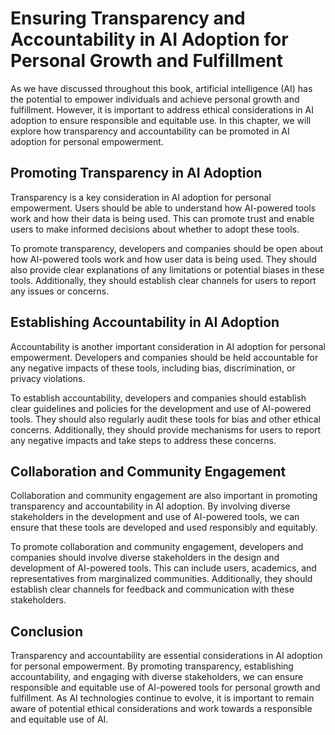 # Ensuring Transparency and Accountability in AI Adoption for Personal Growth and Fulfillment

As we have discussed throughout this book, artificial intelligence (AI) has the potential to empower individuals and achieve personal growth and fulfillment. However, it is important to address ethical considerations in AI adoption to ensure responsible and equitable use. In this chapter, we will explore how transparency and accountability can be promoted in AI adoption for personal empowerment.

Promoting Transparency in AI Adoption
-------------------------------------

Transparency is a key consideration in AI adoption for personal empowerment. Users should be able to understand how AI-powered tools work and how their data is being used. This can promote trust and enable users to make informed decisions about whether to adopt these tools.

To promote transparency, developers and companies should be open about how AI-powered tools work and how user data is being used. They should also provide clear explanations of any limitations or potential biases in these tools. Additionally, they should establish clear channels for users to report any issues or concerns.

Establishing Accountability in AI Adoption
------------------------------------------

Accountability is another important consideration in AI adoption for personal empowerment. Developers and companies should be held accountable for any negative impacts of these tools, including bias, discrimination, or privacy violations.

To establish accountability, developers and companies should establish clear guidelines and policies for the development and use of AI-powered tools. They should also regularly audit these tools for bias and other ethical concerns. Additionally, they should provide mechanisms for users to report any negative impacts and take steps to address these concerns.

Collaboration and Community Engagement
--------------------------------------

Collaboration and community engagement are also important in promoting transparency and accountability in AI adoption. By involving diverse stakeholders in the development and use of AI-powered tools, we can ensure that these tools are developed and used responsibly and equitably.

To promote collaboration and community engagement, developers and companies should involve diverse stakeholders in the design and development of AI-powered tools. This can include users, academics, and representatives from marginalized communities. Additionally, they should establish clear channels for feedback and communication with these stakeholders.

Conclusion
----------

Transparency and accountability are essential considerations in AI adoption for personal empowerment. By promoting transparency, establishing accountability, and engaging with diverse stakeholders, we can ensure responsible and equitable use of AI-powered tools for personal growth and fulfillment. As AI technologies continue to evolve, it is important to remain aware of potential ethical considerations and work towards a responsible and equitable use of AI.
